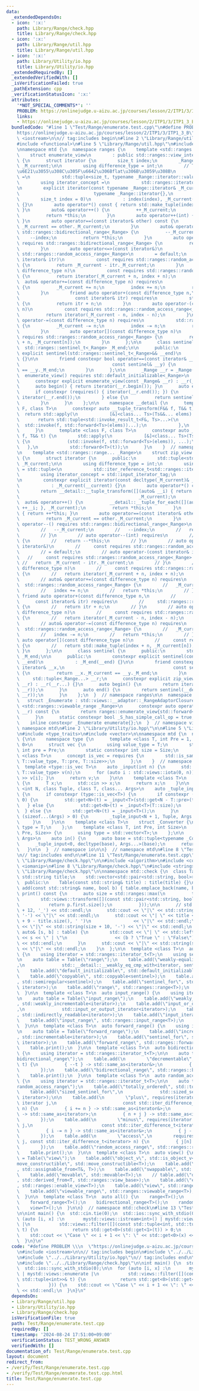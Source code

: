 ```yaml
---
data:
  _extendedDependsOn:
  - icon: ':x:'
    path: Library/Range/check.hpp
    title: Library/Range/check.hpp
  - icon: ':x:'
    path: Library/Range/util.hpp
    title: Library/Range/util.hpp
  - icon: ':x:'
    path: Library/Utility/io.hpp
    title: Library/Utility/io.hpp
  _extendedRequiredBy: []
  _extendedVerifiedWith: []
  _isVerificationFailed: true
  _pathExtension: cpp
  _verificationStatusIcon: ':x:'
  attributes:
    '*NOT_SPECIAL_COMMENTS*': ''
    PROBLEM: https://onlinejudge.u-aizu.ac.jp/courses/lesson/2/ITP1/3/ITP1_3_B
    links:
    - https://onlinejudge.u-aizu.ac.jp/courses/lesson/2/ITP1/3/ITP1_3_B
  bundledCode: "#line 1 \"Test/Range/enumerate.test.cpp\"\n#define PROBLEM \\\n  \"\
    https://onlinejudge.u-aizu.ac.jp/courses/lesson/2/ITP1/3/ITP1_3_B\"\n#include\
    \ <iostream>\n\n// tag:includes begin\n#line 2 \"Library/Range/util.hpp\"\n\n\
    #include <functional>\n#line 5 \"Library/Range/util.hpp\"\n#include <ranges>\n\
    \nnamespace mtd {\n  namespace ranges {\n    template <std::ranges::range _Range>\n\
    \    struct enumerate_view\n        : public std::ranges::view_interface<enumerate_view<_Range>>\
    \ {\n      struct iterator {\n        size_t index;\n        _Range::iterator\
    \ _M_current;\n\n        using difference_type = int;\n        // TODO: tuple\u304C\
    \u6E21\u3055\u308C\u305F\u6642\u306Bflat\u306B\u3059\u308B\n        using value_type\
    \ =\n            std::tuple<size_t, typename _Range::iterator::value_type>;\n\
    \        using iterator_concept =\n            std::ranges::iterator_t<_Range>::iterator_concept;\n\
    \n        explicit iterator(const typename _Range::iterator& _M_current =\n  \
    \                            typename _Range::iterator{},\n                  \
    \        size_t index = 0)\n            : index(index), _M_current(_M_current)\
    \ {}\n        auto operator*() const { return std::make_tuple(index, *_M_current);\
    \ }\n        auto& operator++() {\n          ++_M_current;\n          ++index;\n\
    \          return *this;\n        }\n        auto operator++(int) { return ++*this;\
    \ }\n        auto operator==(const iterator& other) const {\n          return\
    \ _M_current == other._M_current;\n        }\n        auto& operator--() requires\
    \ std::ranges::bidirectional_range<_Range> {\n          --_M_current;\n      \
    \    --index;\n          return *this;\n        }\n        auto operator--(int)\
    \ requires std::ranges::bidirectional_range<_Range> {\n          return --*this;\n\
    \        }\n        auto operator<=>(const iterator&)\n            const requires\
    \ std::ranges::random_access_range<_Range>\n        = default;\n        auto operator-(const\
    \ iterator& itr)\n            const requires std::ranges::random_access_range<_Range>\
    \ {\n          return _M_current - itr._M_current;\n        }\n        auto operator+(const\
    \ difference_type n)\n            const requires std::ranges::random_access_range<_Range>\
    \ {\n          return iterator(_M_current + n, index + n);\n        }\n      \
    \  auto& operator+=(const difference_type n) requires\n            std::ranges::random_access_range<_Range>\
    \ {\n          _M_current += n;\n          index += n;\n          return *this;\n\
    \        }\n        friend auto operator+(const difference_type n,\n         \
    \                     const iterator& itr) requires\n            std::ranges::random_access_range<_Range>\
    \ {\n          return itr + n;\n        }\n        auto operator-(const difference_type\
    \ n)\n            const requires std::ranges::random_access_range<_Range> {\n\
    \          return iterator(_M_current - n, index - n);\n        }\n        auto&\
    \ operator-=(const difference_type n) requires\n            std::ranges::random_access_range<_Range>\
    \ {\n          _M_current -= n;\n          index -= n;\n          return *this;\n\
    \        }\n        auto operator[](const difference_type n)\n            const\
    \ requires std::ranges::random_access_range<_Range> {\n          return std::make_tuple(index\
    \ + n, _M_current[n]);\n        }\n      };\n\n      class sentinel {\n      \
    \  std::ranges::sentinel_t<_Range> _M_end;\n\n      public:\n        constexpr\
    \ explicit sentinel(std::ranges::sentinel_t<_Range>&& __end)\n            : _M_end(std::forward<std::ranges::sentinel_t<_Range>>(__end))\
    \ {}\n\n        friend constexpr bool operator==(const iterator& __x,\n      \
    \                                   const sentinel& __y) {\n          return __x._M_current\
    \ == __y._M_end;\n        }\n      };\n\n      _Range __r = _Range();\n\n    \
    \  enumerate_view() requires std::default_initializable<_Range>\n      = default;\n\
    \      constexpr explicit enumerate_view(const _Range& __r) : __r(__r) {}\n\n\
    \      auto begin() { return iterator(__r.begin()); }\n      auto end() {\n  \
    \      if constexpr (requires() { iterator(__r.end()); }) {\n          return\
    \ iterator(__r.end());\n        } else {\n          return sentinel(__r.end());\n\
    \        }\n      }\n    };\n\n    namespace __detail {\n      template <class\
    \ F, class T>\n      constexpr auto __tuple_transform(F&& f, T&& t) {\n      \
    \  return std::apply(\n            [&]<class... Ts>(Ts&&... elems) {\n       \
    \       return std::tuple<std::invoke_result_t<F&, Ts>...>(\n                \
    \  std::invoke(f, std::forward<Ts>(elems))...);\n            },\n            std::forward<T>(t));\n\
    \      }\n      template <class F, class T>\n      constexpr auto __tuple_for_each(F&&\
    \ f, T&& t) {\n        std::apply(\n            [&]<class... Ts>(Ts&&... elems)\
    \ {\n              (std::invoke(f, std::forward<Ts>(elems)), ...);\n         \
    \   },\n            std::forward<T>(t));\n      }\n    }  // namespace __detail\n\
    \n    template <std::ranges::range... _Range>\n    struct zip_view : public std::ranges::view_interface<zip_view<_Range...>>\
    \ {\n      struct iterator {\n      public:\n        std::tuple<std::ranges::iterator_t<_Range>...>\
    \ _M_current;\n\n        using difference_type = int;\n        using value_type\
    \ = std::tuple<\n            std::iter_reference_t<std::ranges::iterator_t<_Range>>...>;\n\
    \        using iterator_concept = std::input_iterator_tag;\n        // std::ranges::iterator_t<_Range>::iterator_concept;\n\
    \n        constexpr explicit iterator(const decltype(_M_current)& __current)\n\
    \            : _M_current(__current) {}\n        auto operator*() const {\n  \
    \        return __detail::__tuple_transform([](auto& __i) { return *__i; },\n\
    \                                             _M_current);\n        }\n      \
    \  auto& operator++() {\n          __detail::__tuple_for_each([](auto& __i) {\
    \ ++__i; }, _M_current);\n          return *this;\n        }\n        auto operator++(int)\
    \ { return ++*this; }\n        auto operator==(const iterator& other) const {\n\
    \          return _M_current == other._M_current;\n        }\n        // auto&\
    \ operator--() requires std::ranges::bidirectional_range<_Range>\n        // {\n\
    \        //   --_M_current;\n        //   --index;\n        //   return *this;\n\
    \        // }\n        // auto operator--(int) requires\n        // std::ranges::bidirectional_range<_Range>\
    \ {\n        //   return --*this;\n        // }\n        // auto operator<=>(const\
    \ iterator&)\n        //     const requires std::ranges::random_access_range<_Range>\n\
    \        // = default;\n        // auto operator-(const iterator& itr)\n     \
    \   //     const requires std::ranges::random_access_range<_Range> {\n       \
    \ //   return _M_current - itr._M_current;\n        // }\n        // auto operator+(const\
    \ difference_type n)\n        //     const requires std::ranges::random_access_range<_Range>\
    \ {\n        //   return iterator(_M_current + n, index + n);\n        // }\n\
    \        // auto& operator+=(const difference_type n) requires\n        //   \
    \  std::ranges::random_access_range<_Range> {\n        //   _M_current += n;\n\
    \        //   index += n;\n        //   return *this;\n        // }\n        //\
    \ friend auto operator+(const difference_type n,\n        //                 \
    \      const iterator& itr) requires\n        //     std::ranges::random_access_range<_Range>\
    \ {\n        //   return itr + n;\n        // }\n        // auto operator-(const\
    \ difference_type n)\n        //     const requires std::ranges::random_access_range<_Range>\
    \ {\n        //   return iterator(_M_current - n, index - n);\n        // }\n\
    \        // auto& operator-=(const difference_type n) requires\n        //   \
    \  std::ranges::random_access_range<_Range> {\n        //   _M_current -= n;\n\
    \        //   index -= n;\n        //   return *this;\n        // }\n        //\
    \ auto operator[](const difference_type n)\n        //     const requires std::ranges::random_access_range<_Range>\
    \ {\n        //   return std::make_tuple(index + n, _M_current[n]);\n        //\
    \ }\n      };\n\n      class sentinel {\n      public:\n        std::tuple<std::ranges::sentinel_t<_Range>...>\
    \ _M_end;\n\n      public:\n        constexpr explicit sentinel(const decltype(_M_end)&\
    \ __end)\n            : _M_end(__end) {}\n\n        friend constexpr bool operator==(const\
    \ iterator& __x,\n                                         const sentinel& __y)\
    \ {\n          return __x._M_current == __y._M_end;\n        }\n      };\n\n \
    \     std::tuple<_Range...> __r;\n      constexpr explicit zip_view(const _Range&...\
    \ __r) : __r(__r...) {}\n      auto begin() {\n        return iterator(__detail::__tuple_transform(std::ranges::begin,\
    \ __r));\n      }\n      auto end() {\n        return sentinel(__detail::__tuple_transform(std::ranges::end,\
    \ __r));\n      }\n    };\n  }  // namespace ranges\n\n  namespace views {\n \
    \   struct _Enumerate : std::views::__adaptor::_RangeAdaptorClosure {\n      template\
    \ <std::ranges::viewable_range _Range>\n      constexpr auto operator()(_Range&&\
    \ __r) const {\n        return ranges::enumerate_view{std::forward<_Range>(__r)};\n\
    \      }\n      static constexpr bool _S_has_simple_call_op = true;\n    };\n\n\
    \    inline constexpr _Enumerate enumerate{};\n  }  // namespace views\n}  //\
    \ namespace mtd\n#line 2 \"Library/Utility/io.hpp\"\n\n#line 5 \"Library/Utility/io.hpp\"\
    \n#include <type_traits>\n#include <vector>\n\nnamespace mtd {\n  namespace io\
    \ {\n\n    namespace type {\n      template <class T, int Pre = 1, int Size =\
    \ 0>\n      struct vec {\n        using value_type = T;\n        static constexpr\
    \ int pre = Pre;\n        static constexpr int size = Size;\n      };\n      template\
    \ <class T>\n      concept is_vec = requires {\n        std::is_same_v<T, vec<typename\
    \ T::value_type, T::pre, T::size>>;\n      };\n    }  // namespace type\n\n  \
    \  template <type::is_vec T>\n    auto _input(int n) {\n      std::vector<typename\
    \ T::value_type> v(n);\n      for (auto i : std::views::iota(0, n)) { std::cin\
    \ >> v[i]; }\n      return v;\n    }\n\n    template <class T>\n    auto _input()\
    \ {\n      T x;\n      std::cin >> x;\n      return x;\n    }\n\n    template\
    \ <int N, class Tuple, class T, class... Args>\n    auto _tuple_input(Tuple& t)\
    \ {\n      if constexpr (type::is_vec<T>) {\n        if constexpr (T::size ==\
    \ 0) {\n          std::get<N>(t) = _input<T>(std::get<N - T::pre>(t));\n     \
    \   } else {\n          std::get<N>(t) = _input<T>(T::size);\n        }\n    \
    \  } else {\n        std::get<N>(t) = _input<T>();\n      }\n      if constexpr\
    \ (sizeof...(Args) > 0) {\n        _tuple_input<N + 1, Tuple, Args...>(t);\n \
    \     }\n    }\n\n    template <class T>\n    struct _Converter {\n      using\
    \ type = T;\n    };\n    template <class T, int Pre, int Size>\n    struct _Converter<type::vec<T,\
    \ Pre, Size>> {\n      using type = std::vector<T>;\n    };\n\n    template <class...\
    \ Args>\n    auto in() {\n      auto base = std::tuple<typename _Converter<Args>::type...>();\n\
    \      _tuple_input<0, decltype(base), Args...>(base);\n      return base;\n \
    \   }\n\n  }  // namespace io\n\n}  // namespace mtd\n#line 8 \"Test/Range/enumerate.test.cpp\"\
    \n// tag:includes end\n\n#line 11 \"Test/Range/enumerate.test.cpp\"\n\n#line 2\
    \ \"Library/Range/check.hpp\"\n\n#include <algorithm>\n#include <concepts>\n#include\
    \ <iomanip>\n#line 8 \"Library/Range/check.hpp\"\n#include <string>\n#line 10\
    \ \"Library/Range/check.hpp\"\n\nnamespace mtd::check {\n  class Table {\n   \
    \ std::string title;\n    std::vector<std::pair<std::string, bool>> table;\n\n\
    \  public:\n    Table(const std::string& title) : title(title) {}\n\n    auto\
    \ add(const std::string& name, bool b) { table.emplace_back(name, b); }\n    auto\
    \ print() const {\n      auto size = std::ranges::max(\n          table |\n  \
    \        std::views::transform([](const std::pair<std::string, bool>& p) {\n \
    \           return p.first.size();\n          }));\n\n      // std::cout << std::string(size\
    \ + 12, '_') << std::endl;\n      std::cout << \"|\" << std::string(size + 10,\
    \ '-') << \"|\" << std::endl;\n      std::cout << \"| \" << title << std::string(size\
    \ + 9 - title.size(), ' ')\n                << \"|\" << std::endl;\n      std::cout\
    \ << \"|\" << std::string(size + 10, '-') << \"|\" << std::endl;\n      for (const\
    \ auto& [s, b] : table) {\n        std::cout << \"| \" << std::left << std::setw(size)\
    \ << s << \" | \"\n                  << (b ? \"True \" : \"False\") << \" |\"\
    \ << std::endl;\n      }\n      std::cout << \"|\" << std::string(size + 10, '_')\
    \ << \"|\" << std::endl;\n    }\n  };\n\n  template <class T>\n  auto range()\
    \ {\n    using iterator = std::ranges::iterator_t<T>;\n    using sentinel = std::ranges::sentinel_t<T>;\n\
    \n    auto table = Table(\"range\");\n    table.add(\"weakly-equality-comparable-with\"\
    ,\n              std::__detail::__weakly_eq_cmp_with<iterator, sentinel>);\n\n\
    \    table.add(\"default_initializable\", std::default_initializable<iterator>);\n\
    \    table.add(\"copyable\", std::copyable<sentinel>);\n    table.add(\"semiregular\"\
    , std::semiregular<sentinel>);\n    table.add(\"sentinel_for\", std::sentinel_for<sentinel,\
    \ iterator>);\n    table.add(\"range\", std::ranges::range<T>);\n    table.print();\n\
    \  }\n\n  template <class T>\n  auto input_range() {\n    using iterator = std::ranges::iterator_t<T>;\n\
    \n    auto table = Table(\"input_range\");\n    table.add(\"weakly_incrementable\"\
    , std::weakly_incrementable<iterator>);\n    table.add(\"input_or_output_iterator\"\
    ,\n              std::input_or_output_iterator<iterator>);\n    table.add(\"indirectly_readable\"\
    , std::indirectly_readable<iterator>);\n    table.add(\"input_iterator\", std::input_iterator<iterator>);\n\
    \    table.add(\"input_range\", std::ranges::input_range<T>);\n    table.print();\n\
    \  }\n\n  template <class T>\n  auto forward_range() {\n    using iterator = std::ranges::iterator_t<T>;\n\
    \n    auto table = Table(\"forward_range\");\n    table.add(\"incrementable\"\
    , std::incrementable<iterator>);\n    table.add(\"sentinel_for\", std::sentinel_for<iterator,\
    \ iterator>);\n    table.add(\"forward_range\", std::ranges::forward_range<T>);\n\
    \    table.print();\n  }\n\n  template <class T>\n  auto bidirectional_range()\
    \ {\n    using iterator = std::ranges::iterator_t<T>;\n\n    auto table = Table(\"\
    bidirectional_range\");\n    table.add(\n        \"decrementable\", requires(iterator\
    \ t) {\n          { --t } -> std::same_as<iterator&>;\n          { t-- } -> std::same_as<iterator>;\n\
    \        });\n    table.add(\"bidirectional_range\", std::ranges::bidirectional_range<T>);\n\
    \    table.print();\n  }\n\n  template <class T>\n  auto random_access_range()\
    \ {\n    using iterator = std::ranges::iterator_t<T>;\n\n    auto table = Table(\"\
    random_access_range\");\n    table.add(\"totally_ordered\", std::totally_ordered<iterator>);\n\
    \    table.add(\"sized_sentinel_for\",\n              std::sized_sentinel_for<iterator,\
    \ iterator>);\n\n    table.add(\n        \"plus\", requires(iterator i, const\
    \ iterator j,\n                         const std::iter_difference_t<iterator>\
    \ n) {\n          { i += n } -> std::same_as<iterator&>;\n          { j + n }\
    \ -> std::same_as<iterator>;\n          { n + j } -> std::same_as<iterator>;\n\
    \        });\n    table.add(\n        \"minus\", requires(iterator i, const iterator\
    \ j,\n                          const std::iter_difference_t<iterator> n) {\n\
    \          { i -= n } -> std::same_as<iterator&>;\n          { j - n } -> std::same_as<iterator>;\n\
    \        });\n    table.add(\n        \"access\",\n        requires(const iterator\
    \ j, const std::iter_difference_t<iterator> n) {\n          { j[n] } -> std::same_as<std::iter_reference_t<iterator>>;\n\
    \        });\n    table.add(\"random_access_range\", std::ranges::random_access_range<T>);\n\
    \    table.print();\n  }\n\n  template <class T>\n  auto view() {\n    auto table\
    \ = Table(\"view\");\n    table.add(\"object_v\", std::is_object_v<T>);\n    table.add(\"\
    move_constructible\", std::move_constructible<T>);\n    table.add(\"assignable_from\"\
    , std::assignable_from<T&, T>);\n    table.add(\"swappable\", std::swappable<T>);\n\
    \    table.add(\"movable\", std::movable<T>);\n    // table.add(\"derived_from\"\
    , std::derived_from<T, std::ranges::view_base>);\n    table.add(\"enable_view\"\
    , std::ranges::enable_view<T>);\n    table.add(\"view\", std::ranges::view<T>);\n\
    \    table.add(\"viewable_range\", std::ranges::viewable_range<T>);\n    table.print();\n\
    \  }\n\n  template <class T>\n  auto all() {\n    range<T>();\n    input_range<T>();\n\
    \    forward_range<T>();\n    bidirectional_range<T>();\n    random_access_range<T>();\n\
    \    view<T>();\n  }\n\n}  // namespace mtd::check\n#line 13 \"Test/Range/enumerate.test.cpp\"\
    \n\nint main() {\n  std::cin.tie(0);\n  std::ios::sync_with_stdio(0);\n\n  for\
    \ (auto [i, x] :\n       mystd::views::istream<int>() | mystd::views::enumerate\
    \ |\n           std::views::filter([](const std::tuple<int, std::tuple<int>>&\
    \ t) {\n             return std::get<0>(std::get<1>(t)) > 0;\n           })) {\n\
    \    std::cout << \"Case \" << i + 1 << \": \" << std::get<0>(x) << std::endl;\n\
    \  }\n}\n"
  code: "#define PROBLEM \\\n  \"https://onlinejudge.u-aizu.ac.jp/courses/lesson/2/ITP1/3/ITP1_3_B\"\
    \n#include <iostream>\n\n// tag:includes begin\n#include \"../../Library/Range/util.hpp\"\
    \n#include \"../../Library/Utility/io.hpp\"\n// tag:includes end\n\n#include <vector>\n\
    \n#include \"../../Library/Range/check.hpp\"\n\nint main() {\n  std::cin.tie(0);\n\
    \  std::ios::sync_with_stdio(0);\n\n  for (auto [i, x] :\n       mystd::views::istream<int>()\
    \ | mystd::views::enumerate |\n           std::views::filter([](const std::tuple<int,\
    \ std::tuple<int>>& t) {\n             return std::get<0>(std::get<1>(t)) > 0;\n\
    \           })) {\n    std::cout << \"Case \" << i + 1 << \": \" << std::get<0>(x)\
    \ << std::endl;\n  }\n}\n"
  dependsOn:
  - Library/Range/util.hpp
  - Library/Utility/io.hpp
  - Library/Range/check.hpp
  isVerificationFile: true
  path: Test/Range/enumerate.test.cpp
  requiredBy: []
  timestamp: '2024-08-24 17:51:00+09:00'
  verificationStatus: TEST_WRONG_ANSWER
  verifiedWith: []
documentation_of: Test/Range/enumerate.test.cpp
layout: document
redirect_from:
- /verify/Test/Range/enumerate.test.cpp
- /verify/Test/Range/enumerate.test.cpp.html
title: Test/Range/enumerate.test.cpp
---
```

